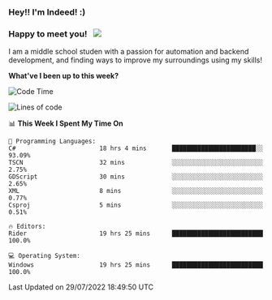### Hey!! I'm Indeed! :) 

### Happy to meet you! &nbsp; ![](https://visitor-badge.glitch.me/badge?page_id=Indeedornot.Indeedornot)

I am a middle school studen with a passion for automation and backend development, and finding ways to improve my surroundings using my skills!

**What've I been up to this week?** 

<!--START_SECTION:waka-->
![Code Time](http://img.shields.io/badge/Code%20Time-0%20secs-blue)

![Lines of code](https://img.shields.io/badge/From%20Hello%20World%20I%27ve%20Written-783%20Thousand%20lines%20of%20code-blue)

📊 **This Week I Spent My Time On** 

```text
💬 Programming Languages: 
C#                       18 hrs 4 mins       ███████████████████████░░   93.09% 
TSCN                     32 mins             ░░░░░░░░░░░░░░░░░░░░░░░░░   2.75% 
GDScript                 30 mins             ░░░░░░░░░░░░░░░░░░░░░░░░░   2.65% 
XML                      8 mins              ░░░░░░░░░░░░░░░░░░░░░░░░░   0.77% 
Csproj                   5 mins              ░░░░░░░░░░░░░░░░░░░░░░░░░   0.51%

🔥 Editors: 
Rider                    19 hrs 25 mins      █████████████████████████   100.0%

💻 Operating System: 
Windows                  19 hrs 25 mins      █████████████████████████   100.0%

```


 Last Updated on 29/07/2022 18:49:50 UTC
<!--END_SECTION:waka-->

